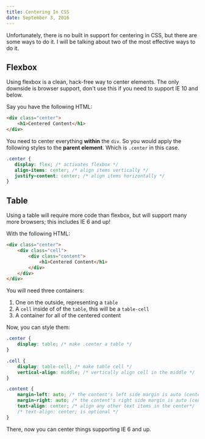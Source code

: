 ```yaml
---
title: Centering In CSS
date: September 3, 2016
---
```


Unfortunately, there is no built in support for centering in CSS, but there are some ways to do it. I will be talking about two of the most effective ways to do it.

## Flexbox

Using flexbox is a clean, hack-free way to center elements. The only downside is browser support, don't use this if you need to support IE 10 and below.

Say you have the following HTML:

```html
<div class="center">
    <h1>Centered Content</h1>
</div>
```

You need to center everything **within** the `div`. So you would apply the following styles to the **parent element**. Which is `.center` in this case.

```css
.center {
   display: flex; /* activates flexbox */
   align-items: center; /* align items vertically */
   justify-content: center; /* align items horizontally */
}
```

## Table

Using a table will require more code than flexbox, but will support many more browsers; this includes IE 6 and up!

With the following HTML:

```html
<div class="center">
    <div class="cell">
        <div class="content">
            <h1>Centered Content</h1>
        </div>
    </div>
</div>
```

You will need three containers:

1. One on the outside, representing a `table`
2. A `cell` inside of of the `table`, this will be a `table-cell`
3. A container for all of the centered content


Now, you can style them:

```css
.center {
    display: table; /* make .center a table */
}

.cell {
    display: table-cell; /* make table cell */
    vertical-align: middle; /* vertically align cell in the middle */
}

.content {
    margin-left: auto; /* the content's left side margin is auto (centering it) */
    margin-right: auto; /* the content's right side margin is auto (centering it) */
    text-align: center; /* align any other text items in the center*/
    /* text-align: center; is optional */
}
```

There, now you can center things supporting IE 6 and up.
